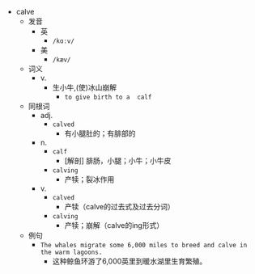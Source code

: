 - calve
  - 发音
    - 英
      - `/kɑːv/`
    - 美
      - `/kæv/`
  - 词义
    - v.
      - 生小牛,(使)冰山崩解
        - `to give birth to a  calf `
  - 同根词
    - adj.
      - `calved`
        - 有小腿肚的；有腓部的
    - n.
      - `calf`
        - [解剖] 腓肠，小腿；小牛；小牛皮
      - `calving`
        - 产犊；裂冰作用
    - v.
      - `calved`
        - 产犊（calve的过去式及过去分词）
      - `calving`
        - 产犊；崩解（calve的ing形式）
  - 例句
    - `The whales migrate some 6,000 miles to breed and calve in the warm lagoons.`
      - 这种鲸鱼环游了6,000英里到暖水湖里生育繁殖。

